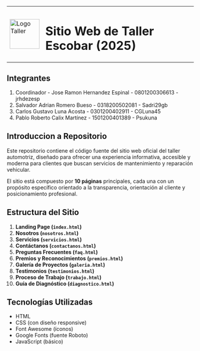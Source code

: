 <div align="center">
  <table>
    <tr>
      <td><img src="https://jrhdezesp.github.io/TallerEscobar//images/logow.png" alt="Logo Taller" width="80"></td>
      <td><h1>Sitio Web de Taller Escobar (2025)</h1></td>
    </tr>
  </table>
</div>

## Integrantes

1. Coordinador - Jose Ramon Hernandez Espinal - 0801200306613 - jrhdezesp
2. Salvador Adrian Romero Bueso - 0318200502081 - Sadri29gb
3. Carlos Gustavo Luna Acosta - 0301200402911 - CGLuna45
4. Pablo Roberto Calix Martínez - 1501200401389 - Psukuna

## Introduccion a Repositorio

Este repositorio contiene el código fuente del sitio web oficial del taller automotriz, diseñado para ofrecer una experiencia informativa, accesible y moderna para clientes que buscan servicios de mantenimiento y reparación vehicular.

El sitio está compuesto por **10 páginas** principales, cada una con un propósito específico orientado a la transparencia, orientación al cliente y posicionamiento profesional.

## Estructura del Sitio

1. **Landing Page (`index.html`)**  
2. **Nosotros (`nosotros.html`)**  
3. **Servicios (`servicios.html`)**  
4. **Contáctanos (`contactanos.html`)**  
5. **Preguntas Frecuentes (`faq.html`)**  
6. **Premios y Reconocimientos (`premios.html`)**  
7. **Galería de Proyectos (`galeria.html`)**  
8. **Testimonios (`testimonios.html`)**  
9. **Proceso de Trabajo (`trabajo.html`)**  
10. **Guía de Diagnóstico (`diagnostico.html`)**

## Tecnologías Utilizadas

- HTML
- CSS (con diseño responsive)
- Font Awesome (íconos)
- Google Fonts (fuente Roboto)
- JavaScript (básico)
